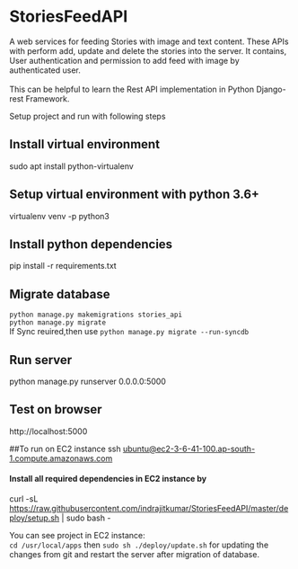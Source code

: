 # StoriesFeedAPI
A web services for feeding Stories with image and text content. These APIs with perform add, update and delete the stories into the server.
It contains, User authentication and permission to add feed with image by authenticated user.<br><br>
This can be helpful to learn the Rest API implementation in Python Django-rest Framework. 

Setup project and run with following steps<br>
## Install virtual environment
sudo apt install python-virtualenv

## Setup virtual environment with python 3.6+<br>
virtualenv venv -p python3

## Install python dependencies<br>
pip install -r requirements.txt

## Migrate database<br>
``python manage.py makemigrations stories_api `` <br>
``python manage.py migrate``<br>
If Sync reuired,then use 
`` python manage.py migrate --run-syncdb
``


## Run server</b>
python manage.py runserver 0.0.0.0:5000

## Test on browser<br>
http://localhost:5000

##To run on EC2 instance
ssh ubuntu@ec2-3-6-41-100.ap-south-1.compute.amazonaws.com

#### Install all required dependencies in EC2 instance by 
curl -sL https://raw.githubusercontent.com/indrajitkumar/StoriesFeedAPI/master/deploy/setup.sh | sudo bash -
 
 You can see project in EC2 instance:<br>
 `cd /usr/local/apps`
 then 
 `sudo sh ./deploy/update.sh` for updating the changes from git and restart the server after migration of database.

